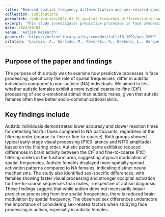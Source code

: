 ```yaml
---
title: "Reduced spatial frequency differentiation and sex-related specificities in fearful face detection in autism: insights from EEG and the predictive brain model"
collection: publications
permalink: /publication/2024-01-01-spatial-frequency-differentiation-autism
excerpt: 'This study investigates predictive processes in face processing in autistic individuals, focusing on how spatial frequencies influence the detection of fearful faces. The results reveal that autistic individuals, regardless of sex, show behavioral differences in fear detection compared to non-autistic individuals. However, the study highlights significant sex differences, suggesting that autistic females may engage different neural mechanisms than males during face processing.'
date: 2024/08/02
venue: 'Autism Research'
paperurl: 'https://onlinelibrary.wiley.com/doi/full/10.1002/aur.3209'
citation: 'Lacroix, A., Garrido, M., Kovarski, K., Barbosa, L., Harquel, S., et al. (2024). "Reduced spatial frequency differentiation and sex-related specificities in fearful face detection in autism." <i>Autism Research</i>.'
---
```


## Purpose of the paper and findings 

The purpose of this study was to examine how predictive processes in face processing, specifically the role of spatial frequencies, differ in autistic individuals compared to non-autistic (NA) individuals. We aimed to test whether autistic females exhibit a more typical coarse-to-fine (CtF) processing of socio-emotional stimuli than autistic males, given that autistic females often have better socio-communicational skills.

## Key findings include

Autistic individuals demonstrated lower accuracy and slower reaction times for detecting fearful faces compared to NA participants, regardless of the filtering order (coarse-to-fine or fine-to-coarse).
Both groups showed typical early-stage visual processing (P100 latency and N170 amplitude) based on the filtering order.
Autistic participants exhibited reduced differences in brain activity between the CtF and fine-to-coarse (FtC) filtering orders in the fusiform area, suggesting atypical modulation of spatial frequencies.
Autistic females displayed more spatially spread activation patterns compared to NA females, indicating distinct neural mechanisms.
The study also identified sex-specific differences, with females showing faster visual processing and stronger occipital activation for fine-to-coarse sequences than males, irrespective of autism diagnosis.
These findings suggest that while autism does not necessarily impair predictive processing from low spatial frequencies, there is reduced brain modulation by spatial frequency. The observed sex differences underscore the importance of considering sex-related factors when studying face processing in autism, especially in autistic females.